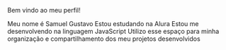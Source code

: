 Bem vindo ao meu perfil!

Meu nome é Samuel Gustavo
Estou estudando na Alura
Estou me desenvolvendo na linguagem JavaScript
Utilizo esse espaço para minha organização e compartilhamento dos meu projetos desenvolvidos
